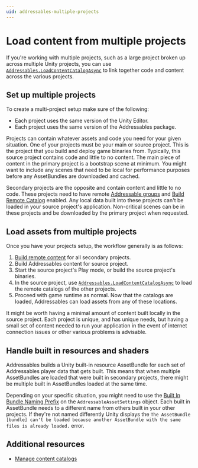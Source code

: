 ```yaml
---
uid: addressables-multiple-projects
---
```


# Load content from multiple projects

If you're working with multiple projects, such as a large project broken up across multiple Unity projects, you can use [`Addressables.LoadContentCatalogAsync`](LoadContentCatalogAsync.md) to link together code and content across the various projects.

## Set up multiple projects

To create a multi-project setup make sure of the following:

* Each project uses the same version of the Unity Editor.
* Each project uses the same version of the Addressables package.

Projects can contain whatever assets and code you need for your given situation. One of your projects must be your main or source project. This is the project that you build and deploy game binaries from. Typically, this source project contains code and little to no content. The main piece of content in the primary project is a bootstrap scene at minimum. You might want to include any scenes that need to be local for performance purposes before any AssetBundles are downloaded and cached.

Secondary projects are the opposite and contain content and little to no code. These projects need to have remote [Addressable groups](groups-intro.md) and [Build Remote Catalog](AddressableAssetSettings.md#catalog) enabled. Any local data built into these projects can't be loaded in your source project's application. Non-critical scenes can be in these projects and be downloaded by the primary project when requested.

## Load assets from multiple projects

Once you have your projects setup, the workflow generally is as follows:

1. [Build remote content](builds-full-build.md) for all secondary projects.
2. Build Addressables content for source project.
3. Start the source project's Play mode, or build the source project's binaries.
4. In the source project, use [`Addressables.LoadContentCatalogAsync`](LoadContentCatalogAsync.md) to load the remote catalogs of the other projects.
5. Proceed with game runtime as normal. Now that the catalogs are loaded, Addressables can load assets from any of these locations.

It might be worth having a minimal amount of content built locally in the source project. Each project is unique, and has unique needs, but having a small set of content needed to run your application in the event of internet connection issues or other various problems is advisable.

## Handle built in resources and shaders

Addressables builds a Unity built-in resource AssetBundle for each set of Addressables player data that gets built. This means that when multiple AssetBundles are loaded that were built in secondary projects, there might be multiple built in AssetBundles loaded at the same time.

Depending on your specific situation, you might need to use the [Built In Bundle Naming Prefix](AddressableAssetSettings.md#build) on the `AddressableAssetSettings` object. Each built in AssetBundle needs to a different name from others built in your other projects. If they're not named differently Unity displays the `The AssetBundle [bundle] can't be loaded because another AssetBundle with the same files is already loaded.` error.

## Additional resources

* [Manage content catalogs](LoadContentCatalogAsync.md)